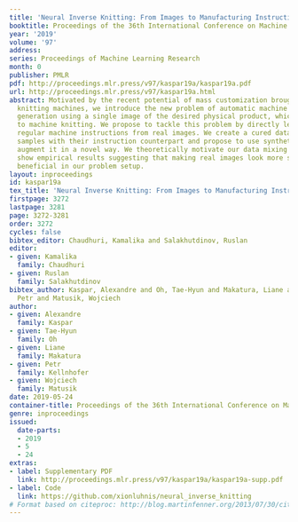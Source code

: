 ```yaml
---
title: 'Neural Inverse Knitting: From Images to Manufacturing Instructions'
booktitle: Proceedings of the 36th International Conference on Machine Learning
year: '2019'
volume: '97'
address: 
series: Proceedings of Machine Learning Research
month: 0
publisher: PMLR
pdf: http://proceedings.mlr.press/v97/kaspar19a/kaspar19a.pdf
url: http://proceedings.mlr.press/v97/kaspar19a.html
abstract: Motivated by the recent potential of mass customization brought by whole-garment
  knitting machines, we introduce the new problem of automatic machine instruction
  generation using a single image of the desired physical product, which we apply
  to machine knitting. We propose to tackle this problem by directly learning to synthesize
  regular machine instructions from real images. We create a cured dataset of real
  samples with their instruction counterpart and propose to use synthetic images to
  augment it in a novel way. We theoretically motivate our data mixing framework and
  show empirical results suggesting that making real images look more synthetic is
  beneficial in our problem setup.
layout: inproceedings
id: kaspar19a
tex_title: 'Neural Inverse Knitting: From Images to Manufacturing Instructions'
firstpage: 3272
lastpage: 3281
page: 3272-3281
order: 3272
cycles: false
bibtex_editor: Chaudhuri, Kamalika and Salakhutdinov, Ruslan
editor:
- given: Kamalika
  family: Chaudhuri
- given: Ruslan
  family: Salakhutdinov
bibtex_author: Kaspar, Alexandre and Oh, Tae-Hyun and Makatura, Liane and Kellnhofer,
  Petr and Matusik, Wojciech
author:
- given: Alexandre
  family: Kaspar
- given: Tae-Hyun
  family: Oh
- given: Liane
  family: Makatura
- given: Petr
  family: Kellnhofer
- given: Wojciech
  family: Matusik
date: 2019-05-24
container-title: Proceedings of the 36th International Conference on Machine Learning
genre: inproceedings
issued:
  date-parts:
  - 2019
  - 5
  - 24
extras:
- label: Supplementary PDF
  link: http://proceedings.mlr.press/v97/kaspar19a/kaspar19a-supp.pdf
- label: Code
  link: https://github.com/xionluhnis/neural_inverse_knitting
# Format based on citeproc: http://blog.martinfenner.org/2013/07/30/citeproc-yaml-for-bibliographies/
---
```

